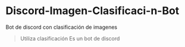 # Discord-Imagen-Clasificaci-n-Bot
Bot de discord con clasificación de imagenes

> Utiliza clasificación
> Es un bot de discord

